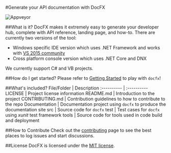 #Generate your API documentation with DocFX

![Appveyor]()


##What is it?
DocFX makes it extremely easy to generate your developer hub, complete with API reference, landing page, and how-to.
There are currently two versions of the tool:

* Windows specific IDE version which uses .NET Framework and works with [VS 2015 community](https://www.visualstudio.com/en-us/downloads/download-visual-studio-vs.aspx)
* Cross platform console version which uses .NET Core and DNX

We currently support C# and VB projects. 

##How do I get started?
Please refer to [Getting Started](http://aspnet.github.io/docfx/#/tutorial/docfx_getting_started.md) to play with `docfx`!

##What's included?
File/Folder     | Description 
:----------     | :----------
LICENSE         | Project license information
README.md       | Introduction to the project
CONTRIBUTING.md | Contribution guidelines to how to contribute to the repo
Documentation   | Documentation project using `docfx` to produce the documentation site
src             | Source code for `docfx`
test            | Test cases for `docfx` using *xunit* test framework
tools           | Source code for tools used in code build and deployment

##How to Contribute
Check out the [contributing](CONTRIBUTING.md) page to see the best places to log issues and start discussions.

##License
DocFX is licensed under the [MIT license](LICENSE).
